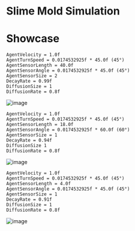 # Slime Mold Simulation

# Showcase
```
AgentVelocity = 1.0f
AgentTurnSpeed = 0.0174532925f * 45.0f (45°)
AgentSensorLength = 40.0f
AgentSensorAngle = 0.0174532925f * 45.0f (45°)
AgentSensorSize = 2
DecayRate = 0.99f
DiffusionSize = 1
DiffusionRate = 0.8f
```
![image](https://github.com/truew1n/Slime-Mold-Cuda/assets/48839784/b7144e51-3b7c-4608-9ba5-4db9a932df60)
```
AgentVelocity = 1.0f
AgentTurnSpeed = 0.0174532925f * 45.0f (45°)
AgentSensorLength = 18.0f
AgentSensorAngle = 0.0174532925f * 60.0f (60°)
AgentSensorSize = 1
DecayRate = 0.94f
DiffusionSize 1
DiffusionRate = 0.8f
```
![image](https://github.com/truew1n/Slime-Mold-Cuda/assets/48839784/c60c78fa-5fd2-48ec-a698-b1e85e1e3d80)
```
AgentVelocity = 1.0f
AgentTurnSpeed = 0.0174532925f * 45.0f (45°)
AgentSensorLength = 4.0f
AgentSensorAngle = 0.0174532925f * 45.0f (45°)
AgentSensorSize = 1
DecayRate = 0.91f
DiffusionSize = 1
DiffusionRate = 0.8f
```
![image](https://github.com/truew1n/Slime-Mold-Cuda/assets/48839784/418049ea-0a53-4914-8667-0ae1aec7d103)


